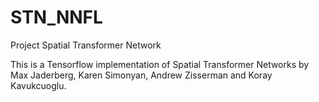 # STN_NNFL
Project
Spatial Transformer Network

This is a Tensorflow implementation of Spatial Transformer Networks by Max Jaderberg, Karen Simonyan, Andrew Zisserman and Koray Kavukcuoglu.
